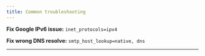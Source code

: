 ```yaml
---
title: Common troubleshooting
---
```


**Fix Google IPv6 issue:**
`inet_protocols=ipv4`

**Fix wrong DNS resolve:**
`smtp_host_lookup=native, dns`

-----